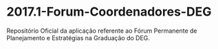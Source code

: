 # 2017.1-Forum-Coordenadores-DEG
Repositório Oficial da aplicação referente ao Fórum Permanente de Planejamento e Estratégias na Graduação do DEG.
